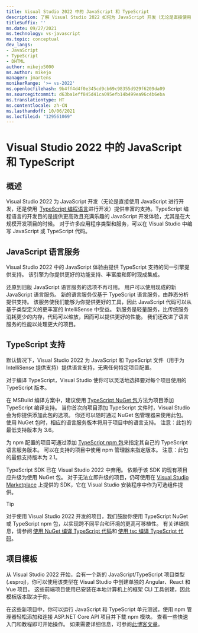 ```yaml
---
title: Visual Studio 2022 中的 JavaScript 和 TypeScript
description: 了解 Visual Studio 2022 如何为 JavaScript 开发（无论是直接使用 JavaScript 进行开发，还是使用 TypeScript 编程语言进行开发）提供丰富的支持。
titleSuffix: ''
ms.date: 09/27/2021
ms.technology: vs-javascript
ms.topic: conceptual
dev_langs:
- JavaScript
- TypeScript
- DHTML
author: mikejo5000
ms.author: mikejo
manager: jmartens
monikerRange: '>= vs-2022'
ms.openlocfilehash: 9b4ff4d4f0e345cd9cb69c98355d929f6209da09
ms.sourcegitcommit: d63ba1eff845d41ca095efb14b499ea96c4b6eba
ms.translationtype: HT
ms.contentlocale: zh-CN
ms.lasthandoff: 10/06/2021
ms.locfileid: "129561069"
---
```

# <a name="javascript-and-typescript-in-visual-studio-2022"></a>Visual Studio 2022 中的 JavaScript 和 TypeScript

## <a name="overview"></a>概述

Visual Studio 2022 为 JavaScript 开发（无论是直接使用 JavaScript 进行开发，还是使用  [TypeScript 编程语言](http://www.typescriptlang.org/)进行开发）提供丰富的支持。TypeScript 编程语言的开发目的是提供更高效且充满乐趣的 JavaScript 开发体验，尤其是在大规模开发项目的时候。 对于许多应用程序类型和服务，可以在 Visual Studio 中编写 JavaScript 或 TypeScript 代码。 

## <a name="javascript-language-service"></a>JavaScript 语言服务 

Visual Studio 2022 中的 JavaScript 体验由提供 TypeScript 支持的同一引擎提供支持。 该引擎为你提供更好的功能支持、丰富度和即时现成集成。 

还原到旧版 JavaScript 语言服务的选项不再可用。 用户可以使用现成的新 JavaScript 语言服务。 新的语言服务仅基于 TypeScript 语言服务，由静态分析提供支持。 该服务使我们能够为你提供更好的工具，因此 JavaScript 代码可以从基于类型定义的更丰富的 IntelliSense 中受益。 新服务是轻量服务，比传统服务消耗更少的内存，代码可以缩放，因而可以提供更好的性能。 我们还改进了语言服务的性能以处理更大的项目。 

## <a name="typescript-support"></a>TypeScript 支持 

默认情况下，Visual Studio 2022 为 JavaScript 和 TypeScript 文件（用于为 IntelliSense 提供支持）提供语言支持，无需任何特定项目配置。  

对于编译 TypeScript，Visual Studio 使你可以灵活地选择要对每个项目使用的 TypeScript 版本。 

在 MSBuild 编译方案中，建议使用 [TypeScript NuGet 包](https://www.nuget.org/packages/Microsoft.TypeScript.MSBuild)方法为项目添加 TypeScript 编译支持。 当你首次向项目添加 TypeScript 文件时，Visual Studio 会为你提供添加此包的选项。 你还可以随时通过 NuGet 包管理器来使用此包。 使用 NuGet 包时，相应的语言服务版本将用于项目中的语言支持。 注意：此包的最低支持版本为 3.6。 

为 npm 配置的项目可通过添加 [TypeScript npm 包](https://www.npmjs.com/package/typescript)来指定其自己的 TypeScript 语言服务版本。 可以在支持的项目中使用 npm 管理器来指定版本。 注意：此包的最低支持版本为 2.1。

TypeScript SDK 已在 Visual Studio 2022 中弃用。 依赖于该 SDK 的现有项目应升级为使用 NuGet 包。 对于无法立即升级的项目，仍可使用在 [Visual Studio Marketplace](https://marketplace.visualstudio.com/items?itemName=TypeScriptTeam.typescript-442) 上提供的 SDK，它在 Visual Studio 安装程序中作为可选组件提供。 

> [!TIP] 
> 对于使用 Visual Studio 2022 开发的项目，我们鼓励你使用 TypeScript NuGet 或 TypeScript npm 包，以实现跨不同平台和环境的更高可移植性。 有关详细信息，请参阅 [使用 NuGet 编译 TypeScript 代码](../javascript/compile-typescript-code-nuget.md)和 [使用 tsc 编译 TypeScript 代码](../javascript/compile-typescript-code-npm.md)。 

## <a name="project-templates"></a>项目模板 

从 Visual Studio 2022 开始，会有一个新的 JavaScript/TypeScript 项目类型 (.esproj)，你可以使用该类型在 Visual Studio 中创建单独的 Angular、React 和 Vue 项目。 这些前端项目使用已安装在本地计算机上的框架 CLI 工具创建，因此模板版本取决于你。  

在这些新项目中，你可以运行 JavaScript 和 TypeScript 单元测试，使用 npm 管理器轻松添加和连接 ASP.NET Core API 项目并下载 npm 模块。 查看一些快速入门和教程即可开始操作。 如果需要详细信息，可参阅[此博客文章](https://devblogs.microsoft.com/visualstudio/the-new-javascript-typescript-experience-in-vs-2022-preview-3/)。